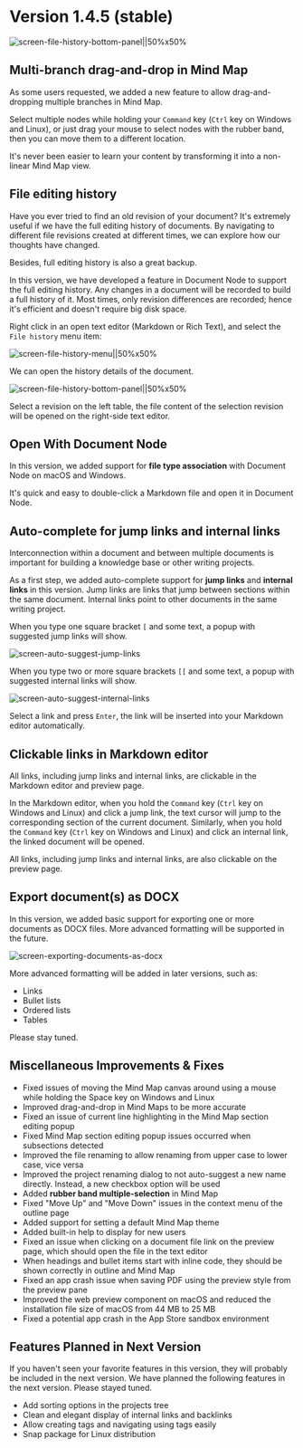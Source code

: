 # Version 1.4.5 (stable)

![screen-file-history-bottom-panel||50%x50%](screen-file-history-bottom-panel.png)

## Multi-branch drag-and-drop in Mind Map

As some users requested, we added a new feature to allow drag-and-dropping multiple branches in Mind Map.

Select multiple nodes while holding your `Command` key (`Ctrl` key on Windows and Linux), or just drag your mouse to select nodes with the rubber band, then you can move them to a different location.

It's never been easier to learn your content by transforming it into a non-linear Mind Map view.

## File editing history

Have you ever tried to find an old revision of your document? It's extremely useful if we have the full editing history of documents. By navigating to different file revisions created at different times, we can explore how our thoughts have changed.

Besides, full editing history is also a great backup.

In this version, we have developed a feature in Document Node to support the full editing history. Any changes in a document will be recorded to build a full history of it. Most times, only revision differences are recorded; hence it's efficient and doesn't require big disk space.

Right click in an open text editor (Markdown or Rich Text), and select the `File history` menu item:

![screen-file-history-menu||50%x50%](screen-file-history-menu.png)

We can open the history details of the document.

![screen-file-history-bottom-panel||50%x50%](screen-file-history-bottom-panel.png)

Select a revision on the left table, the file content of the selection revision will be opened on the right-side text editor.

## Open With Document Node

In this version, we added support for **file type association** with Document Node on macOS and Windows. 

It's quick and easy to double-click a Markdown file and open it in Document Node.

## Auto-complete for jump links and internal links

Interconnection within a document and between multiple documents is important for building a knowledge base or other writing projects.

As a first step, we added auto-complete support for **jump links** and **internal links** in this version. Jump links are links that jump between sections within the same document. Internal links point to other documents in the same writing project.

When you type one square bracket `[` and some text, a popup with suggested jump links will show.

![screen-auto-suggest-jump-links](screen-auto-suggest-jump-links.png)

When you type two or more square brackets `[[` and some text, a popup with suggested internal links will show.

![screen-auto-suggest-internal-links](screen-auto-suggest-internal-links.png)

Select a link and press `Enter`, the link will be inserted into your Markdown editor automatically.

## Clickable links in Markdown editor

All links, including jump links and internal links, are clickable in the Markdown editor and preview page.

In the Markdown editor, when you hold the `Command` key (`Ctrl` key on Windows and Linux) and click a jump link, the text cursor will jump to the corresponding section of the current document. Similarly, when you hold the `Command` key (`Ctrl` key on Windows and Linux) and click an internal link, the linked document will be opened.

All links, including jump links and internal links, are also clickable on the preview page.

## Export document(s) as DOCX

In this version, we added basic support for exporting one or more documents as DOCX files. More advanced formatting will be supported in the future.

![screen-exporting-documents-as-docx](screen-exporting-documents-as-docx.png)

More advanced formatting will be added in later versions, such as:

* Links
* Bullet lists
* Ordered lists
* Tables

Please stay tuned.

## Miscellaneous Improvements & Fixes

- Fixed issues of moving the Mind Map canvas around using a mouse while holding the Space key on Windows and Linux
- Improved drag-and-drop in Mind Maps to be more accurate
- Fixed an issue of current line highlighting in the Mind Map section editing popup
- Fixed Mind Map section editing popup issues occurred when subsections detected
- Improved the file renaming to allow renaming from upper case to lower case, vice versa
- Improved the project renaming dialog to not auto-suggest a new name directly. Instead, a new checkbox option will be used
- Added **rubber band multiple-selection** in Mind Map
- Fixed "Move Up" and "Move Down" issues in the context menu of the outline page
- Added support for setting a default Mind Map theme
- Added built-in help to display for new users
- Fixed an issue when clicking on a document file link  on the preview page, which should open the file in the text editor
- When headings and bullet items start with inline code, they should be shown correctly in outline and Mind Map
- Fixed an app crash issue when saving PDF using the preview style from the preview pane
- Improved the web preview component on macOS and reduced the installation file size of macOS from 44 MB to 25 MB
- Fixed a potential app crash in the App Store sandbox environment

## Features Planned in Next Version

If you haven't seen your favorite features in this version, they will probably be included in the next version. We have planned the following features in the next version. Please stayed tuned.

* Add sorting options in the projects tree
* Clean and elegant display of internal links and backlinks
* Allow creating tags and navigating using tags easily
* Snap package for Linux distribution
